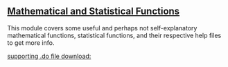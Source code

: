 ## [Mathematical and Statistical Functions](https://pjakiela.github.io/stata/calculations.mp4)

This module covers some useful and perhaps not self-explanatory mathematical functions, statistical functions, and their respective help files to get more info.

[supporting .do file download:](https://pjakiela.github.io/stata/calculations.do)
